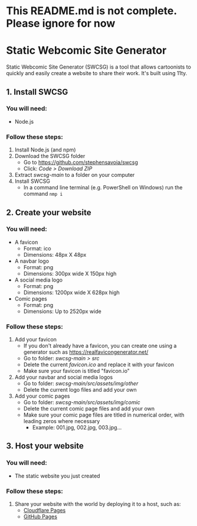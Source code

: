 # This README.md is not complete. Please ignore for now

# Static Webcomic Site Generator

Static Webcomic Site Generator (SWCSG) is a tool that allows cartoonists to quickly and easily create a website to share their work. It's built using 11ty.

## 1. Install SWCSG

### You will need:

- Node.js

### Follow these steps:

1. Install Node.js (and npm)
2. Download the SWCSG folder
   - Go to https://github.com/stephensavoia/swcsg
   - Click: _Code > Download ZIP_
3. Extract _swcsg-main_ to a folder on your computer
4. Install SWCSG
   - In a command line terminal (e.g. PowerShell on Windows) run the command `nmp i`

## 2. Create your website

### You will need:

- A favicon
  - Format: ico
  - Dimensions: 48px X 48px
- A navbar logo
  - Format: png
  - Dimensions: 300px wide X 150px high
- A social media logo
  - Format: png
  - Dimensions: 1200px wide X 628px high
- Comic pages
  - Format: png
  - Dimensions: Up to 2520px wide

### Follow these steps:

1. Add your favicon
   - If you don't already have a favicon, you can create one using a generator such as https://realfavicongenerator.net/
   - Go to folder: _swcsg-main > src_
   - Delete the current _favicon.ico_ and replace it with your favicon
   - Make sure your favicon is titled "favicon.io"
2. Add your navbar and social media logos
   - Go to folder: _swcsg-main/src/assets/img/other_
   - Delete the current logo files and add your own
3. Add your comic pages
   - Go to folder: _swcsg-main/src/assets/img/comic_
   - Delete the current comic page files and add your own
   - Make sure your comic page files are titled in numerical order, with leading zeros where necessary
     - Example: 001.jpg, 002.jpg, 003.jpg...

## 3. Host your website

### You will need:

- The static website you just created

### Follow these steps:

1. Share your website with the world by deploying it to a host, such as:
   - [Cloudflare Pages](https://pages.cloudflare.com/)
   - [GitHub Pages](https://pages.github.com/)
